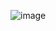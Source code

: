 ![image](https://github.com/winofsql/subject-windows11/assets/1501327/49829f93-7762-4977-908e-5839f2602d2b)

